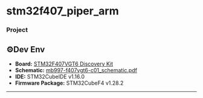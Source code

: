 # stm32f407_piper_arm

### Project


## ⚙️Dev Env
- **Board:** [STM32F407VGT6 Discovery Kit](https://www.st.com/en/evaluation-tools/stm32f4discovery.html)
- **Schematic:** [mb997-f407vgt6-c01_schematic.pdf](https://github.com/user-attachments/files/19399237/mb997-f407vgt6-c01_schematic.pdf)
- **IDE:** STM32CubeIDE v1.16.0  
- **Firmware Package:** STM32CubeF4 v1.28.2

---
